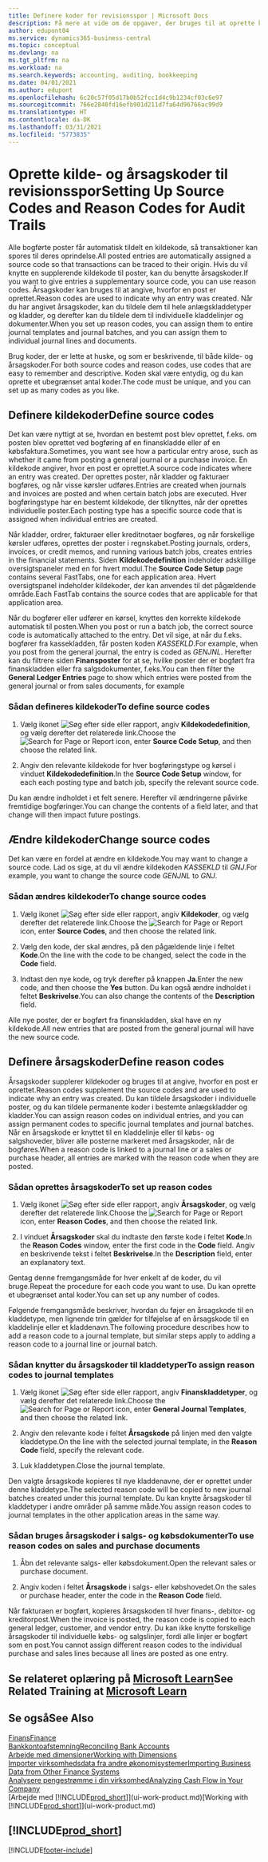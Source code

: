 ```yaml
---
title: Definere koder for revisionsspor | Microsoft Docs
description: Få mere at vide om de opgaver, der bruges til at oprette kilde- og årsagskoder, som du kan bruge til at spore revisionsspor.
author: edupont04
ms.service: dynamics365-business-central
ms.topic: conceptual
ms.devlang: na
ms.tgt_pltfrm: na
ms.workload: na
ms.search.keywords: accounting, auditing, bookkeeping
ms.date: 04/01/2021
ms.author: edupont
ms.openlocfilehash: 6c20c57f05d17b0b52fcc1d4c9b1234cf03c6e97
ms.sourcegitcommit: 766e2840fd16efb901d211d7fa64d96766ac99d9
ms.translationtype: HT
ms.contentlocale: da-DK
ms.lasthandoff: 03/31/2021
ms.locfileid: "5773835"
---
```

# <a name="setting-up-source-codes-and-reason-codes-for-audit-trails"></a><span data-ttu-id="9b779-103">Oprette kilde- og årsagskoder til revisionsspor</span><span class="sxs-lookup"><span data-stu-id="9b779-103">Setting Up Source Codes and Reason Codes for Audit Trails</span></span>

<span data-ttu-id="9b779-104">Alle bogførte poster får automatisk tildelt en kildekode, så transaktioner kan spores til deres oprindelse.</span><span class="sxs-lookup"><span data-stu-id="9b779-104">All posted entries are automatically assigned a source code so that transactions can be traced to their origin.</span></span> <span data-ttu-id="9b779-105">Hvis du vil knytte en supplerende kildekode til poster, kan du benytte årsagskoder.</span><span class="sxs-lookup"><span data-stu-id="9b779-105">If you want to give entries a supplementary source code, you can use reason codes.</span></span> <span data-ttu-id="9b779-106">Årsagskoder kan bruges til at angive, hvorfor en post er oprettet.</span><span class="sxs-lookup"><span data-stu-id="9b779-106">Reason codes are used to indicate why an entry was created.</span></span> <span data-ttu-id="9b779-107">Når du har angivet årsagskoder, kan du tildele dem til hele anlægskladdetyper og kladder, og derefter kan du tildele dem til individuelle kladdelinjer og dokumenter.</span><span class="sxs-lookup"><span data-stu-id="9b779-107">When you set up reason codes, you can assign them to entire journal templates and journal batches, and you can assign them to individual journal lines and documents.</span></span>  

<span data-ttu-id="9b779-108">Brug koder, der er lette at huske, og som er beskrivende, til både kilde- og årsagskoder.</span><span class="sxs-lookup"><span data-stu-id="9b779-108">For both source codes and reason codes, use codes that are easy to remember and descriptive.</span></span> <span data-ttu-id="9b779-109">Koden skal være entydig, og du kan oprette et ubegrænset antal koder.</span><span class="sxs-lookup"><span data-stu-id="9b779-109">The code must be unique, and you can set up as many codes as you like.</span></span>

## <a name="define-source-codes"></a><span data-ttu-id="9b779-110">Definere kildekoder</span><span class="sxs-lookup"><span data-stu-id="9b779-110">Define source codes</span></span>

<span data-ttu-id="9b779-111">Det kan være nyttigt at se, hvordan en bestemt post blev oprettet, f.eks. om posten blev oprettet ved bogføring af en finanskladde eller af en købsfaktura.</span><span class="sxs-lookup"><span data-stu-id="9b779-111">Sometimes, you want see how a particular entry arose, such as whether it came from posting a general journal or a purchase invoice.</span></span> <span data-ttu-id="9b779-112">En kildekode angiver, hvor en post er oprettet.</span><span class="sxs-lookup"><span data-stu-id="9b779-112">A source code indicates where an entry was created.</span></span> <span data-ttu-id="9b779-113">Der oprettes poster, når kladder og fakturaer bogføres, og når visse kørsler udføres.</span><span class="sxs-lookup"><span data-stu-id="9b779-113">Entries are created when journals and invoices are posted and when certain batch jobs are executed.</span></span> <span data-ttu-id="9b779-114">Hver bogføringstype har en bestemt kildekode, der tilknyttes, når der oprettes individuelle poster.</span><span class="sxs-lookup"><span data-stu-id="9b779-114">Each posting type has a specific source code that is assigned when individual entries are created.</span></span>  

<span data-ttu-id="9b779-115">Når kladder, ordrer, fakturaer eller kreditnotaer bogføres, og når forskellige kørsler udføres, oprettes der poster i regnskabet.</span><span class="sxs-lookup"><span data-stu-id="9b779-115">Posting journals, orders, invoices, or credit memos, and running various batch jobs, creates entries in the financial statements.</span></span> <span data-ttu-id="9b779-116">Siden **Kildekodedefinition** indeholder adskillige oversigtspaneler med en for hvert modul.</span><span class="sxs-lookup"><span data-stu-id="9b779-116">The **Source Code Setup** page contains several FastTabs, one for each application area.</span></span> <span data-ttu-id="9b779-117">Hvert oversigtspanel indeholder kildekoder, der kan anvendes til det pågældende område.</span><span class="sxs-lookup"><span data-stu-id="9b779-117">Each FastTab contains the source codes that are applicable for that application area.</span></span>

<span data-ttu-id="9b779-118">Når du bogfører eller udfører en kørsel, knyttes den korrekte kildekode automatisk til posten.</span><span class="sxs-lookup"><span data-stu-id="9b779-118">When you post or run a batch job, the correct source code is automatically attached to the entry.</span></span> <span data-ttu-id="9b779-119">Det vil sige, at når du f.eks. bogfører fra kassekladden, får posten koden *KASSEKLD*.</span><span class="sxs-lookup"><span data-stu-id="9b779-119">For example, when you post from the general journal, the entry is coded as *GENJNL*.</span></span> <span data-ttu-id="9b779-120">Herefter kan du filtrere siden **Finansposter** for at se, hvilke poster der er bogført fra finanskladden eller fra salgsdokumenter, f.eks.</span><span class="sxs-lookup"><span data-stu-id="9b779-120">You can then filter the **General Ledger Entries** page to show which entries were posted from the general journal or from sales documents, for example</span></span>

### <a name="to-define-source-codes"></a><span data-ttu-id="9b779-121">Sådan defineres kildekoder</span><span class="sxs-lookup"><span data-stu-id="9b779-121">To define source codes</span></span>

1. <span data-ttu-id="9b779-122">Vælg ikonet ![Søg efter side eller rapport](media/ui-search/search_small.png "Ikonet Søg efter side eller rapport"), angiv **Kildekodedefinition**, og vælg derefter det relaterede link.</span><span class="sxs-lookup"><span data-stu-id="9b779-122">Choose the ![Search for Page or Report](media/ui-search/search_small.png "Search for Page or Report icon") icon, enter **Source Code Setup**, and then choose the related link.</span></span>  

2. <span data-ttu-id="9b779-123">Angiv den relevante kildekode for hver bogføringstype og kørsel i vinduet **Kildekodedefinition**.</span><span class="sxs-lookup"><span data-stu-id="9b779-123">In the **Source Code Setup** window, for each each posting type and batch job, specify the relevant source code.</span></span>  

<span data-ttu-id="9b779-124">Du kan ændre indholdet i et felt senere. Herefter vil ændringerne påvirke fremtidige bogføringer.</span><span class="sxs-lookup"><span data-stu-id="9b779-124">You can change the contents of a field later, and that change will then impact future postings.</span></span>

## <a name="change-source-codes"></a><span data-ttu-id="9b779-125">Ændre kildekoder</span><span class="sxs-lookup"><span data-stu-id="9b779-125">Change source codes</span></span>

<span data-ttu-id="9b779-126">Det kan være en fordel at ændre en kildekode.</span><span class="sxs-lookup"><span data-stu-id="9b779-126">You may want to change a source code.</span></span> <span data-ttu-id="9b779-127">Lad os sige, at du vil ændre kildekoden *KASSEKLD* til *GNJ*.</span><span class="sxs-lookup"><span data-stu-id="9b779-127">For example, you want to change the source code *GENJNL* to *GNJ*.</span></span>

### <a name="to-change-source-codes"></a><span data-ttu-id="9b779-128">Sådan ændres kildekoder</span><span class="sxs-lookup"><span data-stu-id="9b779-128">To change source codes</span></span>

1. <span data-ttu-id="9b779-129">Vælg ikonet ![Søg efter side eller rapport](media/ui-search/search_small.png "Ikonet Søg efter side eller rapport"), angiv **Kildekoder**, og vælg derefter det relaterede link.</span><span class="sxs-lookup"><span data-stu-id="9b779-129">Choose the ![Search for Page or Report](media/ui-search/search_small.png "Search for Page or Report icon") icon, enter **Source Codes**, and then choose the related link.</span></span>

2. <span data-ttu-id="9b779-130">Vælg den kode, der skal ændres, på den pågældende linje i feltet **Kode**.</span><span class="sxs-lookup"><span data-stu-id="9b779-130">On the line with the code to be changed, select the code in the **Code** field.</span></span>

3. <span data-ttu-id="9b779-131">Indtast den nye kode, og tryk derefter på knappen **Ja**.</span><span class="sxs-lookup"><span data-stu-id="9b779-131">Enter the new code, and then choose the **Yes** button.</span></span> <span data-ttu-id="9b779-132">Du kan også ændre indholdet i feltet **Beskrivelse**.</span><span class="sxs-lookup"><span data-stu-id="9b779-132">You can also change the contents of the **Description** field.</span></span>

<span data-ttu-id="9b779-133">Alle nye poster, der er bogført fra finanskladden, skal have en ny kildekode.</span><span class="sxs-lookup"><span data-stu-id="9b779-133">All new entries that are posted from the general journal will have the new source code.</span></span>

## <a name="define-reason-codes"></a><span data-ttu-id="9b779-134">Definere årsagskoder</span><span class="sxs-lookup"><span data-stu-id="9b779-134">Define reason codes</span></span>

<span data-ttu-id="9b779-135">Årsagskoder supplerer kildekoder og bruges til at angive, hvorfor en post er oprettet.</span><span class="sxs-lookup"><span data-stu-id="9b779-135">Reason codes supplement the source codes and are used to indicate why an entry was created.</span></span> <span data-ttu-id="9b779-136">Du kan tildele årsagskoder i individuelle poster, og du kan tildele permanente koder i bestemte anlægskladder og kladder.</span><span class="sxs-lookup"><span data-stu-id="9b779-136">You can assign reason codes on individual entries, and you can assign permanent codes to specific journal templates and journal batches.</span></span> <span data-ttu-id="9b779-137">Når en årsagskode er knyttet til en kladdelinje eller til købs- og salgshoveder, bliver alle posterne markeret med årsagskoder, når de bogføres.</span><span class="sxs-lookup"><span data-stu-id="9b779-137">When a reason code is linked to a journal line or a sales or purchase header, all entries are marked with the reason code when they are posted.</span></span>  

### <a name="to-set-up-reason-codes"></a><span data-ttu-id="9b779-138">Sådan oprettes årsagskoder</span><span class="sxs-lookup"><span data-stu-id="9b779-138">To set up reason codes</span></span>

1. <span data-ttu-id="9b779-139">Vælg ikonet ![Søg efter side eller rapport](media/ui-search/search_small.png "Ikonet Søg efter side eller rapport"), angiv **Årsagskoder**, og vælg derefter det relaterede link.</span><span class="sxs-lookup"><span data-stu-id="9b779-139">Choose the ![Search for Page or Report](media/ui-search/search_small.png "Search for Page or Report icon")  icon, enter **Reason Codes**, and then choose the related link.</span></span>

2. <span data-ttu-id="9b779-140">I vinduet **Årsagskoder** skal du indtaste den første kode i feltet **Kode**.</span><span class="sxs-lookup"><span data-stu-id="9b779-140">In the **Reason Codes** window, enter the first code in the **Code** field.</span></span> <span data-ttu-id="9b779-141">Angiv en beskrivende tekst i feltet **Beskrivelse**.</span><span class="sxs-lookup"><span data-stu-id="9b779-141">In the **Description** field, enter an explanatory text.</span></span>

<span data-ttu-id="9b779-142">Gentag denne fremgangsmåde for hver enkelt af de koder, du vil bruge.</span><span class="sxs-lookup"><span data-stu-id="9b779-142">Repeat the procedure for each code you want to use.</span></span> <span data-ttu-id="9b779-143">Du kan oprette et ubegrænset antal koder.</span><span class="sxs-lookup"><span data-stu-id="9b779-143">You can set up any number of codes.</span></span>

<span data-ttu-id="9b779-144">Følgende fremgangsmåde beskriver, hvordan du føjer en årsagskode til en kladdetype, men lignende trin gælder for tilføjelse af en årsagskode til en kladdelinje eller et kladdenavn.</span><span class="sxs-lookup"><span data-stu-id="9b779-144">The following procedure describes how to add a reason code to a journal template, but similar steps apply to adding a reason code to a journal line or journal batch.</span></span>  

### <a name="to-assign-reason-codes-to-journal-templates"></a><span data-ttu-id="9b779-145">Sådan knytter du årsagskoder til kladdetyper</span><span class="sxs-lookup"><span data-stu-id="9b779-145">To assign reason codes to journal templates</span></span>

1. <span data-ttu-id="9b779-146">Vælg ikonet ![Søg efter side eller rapport](media/ui-search/search_small.png "Ikonet Søg efter side eller rapport"), angiv **Finanskladdetyper**, og vælg derefter det relaterede link.</span><span class="sxs-lookup"><span data-stu-id="9b779-146">Choose the ![Search for Page or Report](media/ui-search/search_small.png "Search for Page or Report icon")  icon, enter **General Journal Templates**, and then choose the related link.</span></span>

2. <span data-ttu-id="9b779-147">Angiv den relevante kode i feltet **Årsagskode** på linjen med den valgte kladdetype.</span><span class="sxs-lookup"><span data-stu-id="9b779-147">On the line with the selected journal template, in the **Reason Code** field, specify the relevant code.</span></span>

3. <span data-ttu-id="9b779-148">Luk kladdetypen.</span><span class="sxs-lookup"><span data-stu-id="9b779-148">Close the journal template.</span></span>

<span data-ttu-id="9b779-149">Den valgte årsagskode kopieres til nye kladdenavne, der er oprettet under denne kladdetype.</span><span class="sxs-lookup"><span data-stu-id="9b779-149">The selected reason code will be copied to new journal batches created under this journal template.</span></span> <span data-ttu-id="9b779-150">Du kan knytte årsagskoder til kladdetyper i andre områder på samme måde.</span><span class="sxs-lookup"><span data-stu-id="9b779-150">You assign reason codes to journal templates in the other application areas in the same way.</span></span>

### <a name="to-use-reason-codes-on-sales-and-purchase-documents"></a><span data-ttu-id="9b779-151">Sådan bruges årsagskoder i salgs- og købsdokumenter</span><span class="sxs-lookup"><span data-stu-id="9b779-151">To use reason codes on sales and purchase documents</span></span>

1. <span data-ttu-id="9b779-152">Åbn det relevante salgs- eller købsdokument.</span><span class="sxs-lookup"><span data-stu-id="9b779-152">Open the relevant sales or purchase document.</span></span>

2. <span data-ttu-id="9b779-153">Angiv koden i feltet **Årsagskode** i salgs- eller købshovedet.</span><span class="sxs-lookup"><span data-stu-id="9b779-153">On the sales or purchase header, enter the code in the **Reason Code** field.</span></span>

<span data-ttu-id="9b779-154">Når fakturaen er bogført, kopieres årsagskoden til hver finans-, debitor- og kreditorpost.</span><span class="sxs-lookup"><span data-stu-id="9b779-154">When the invoice is posted, the reason code is copied to each general ledger, customer, and vendor entry.</span></span> <span data-ttu-id="9b779-155">Du kan ikke knytte forskellige årsagskoder til individuelle købs- og salgslinjer, fordi alle linjer er bogført som en post.</span><span class="sxs-lookup"><span data-stu-id="9b779-155">You cannot assign different reason codes to the individual purchase and sales lines because all lines are posted as one entry.</span></span>

## <a name="see-related-training-at-microsoft-learn"></a><span data-ttu-id="9b779-156">Se relateret oplæring på [Microsoft Learn](/learn/paths/set-up-financial-management-dynamics-365-business-central/)</span><span class="sxs-lookup"><span data-stu-id="9b779-156">See Related Training at [Microsoft Learn](/learn/paths/set-up-financial-management-dynamics-365-business-central/)</span></span>

## <a name="see-also"></a><span data-ttu-id="9b779-157">Se også</span><span class="sxs-lookup"><span data-stu-id="9b779-157">See Also</span></span>

[<span data-ttu-id="9b779-158">Finans</span><span class="sxs-lookup"><span data-stu-id="9b779-158">Finance</span></span>](finance.md)  
[<span data-ttu-id="9b779-159">Bankkontoafstemning</span><span class="sxs-lookup"><span data-stu-id="9b779-159">Reconciling Bank Accounts</span></span>](bank-manage-bank-accounts.md)  
[<span data-ttu-id="9b779-160">Arbejde med dimensioner</span><span class="sxs-lookup"><span data-stu-id="9b779-160">Working with Dimensions</span></span>](finance-dimensions.md)  
[<span data-ttu-id="9b779-161">Importer virksomhedsdata fra andre økonomisystemer</span><span class="sxs-lookup"><span data-stu-id="9b779-161">Importing Business Data from Other Finance Systems</span></span>](across-import-data-configuration-packages.md)  
[<span data-ttu-id="9b779-162">Analysere pengestrømme i din virksomhed</span><span class="sxs-lookup"><span data-stu-id="9b779-162">Analyzing Cash Flow in Your Company</span></span>](finance-analyze-cash-flow.md)  
<span data-ttu-id="9b779-163">[Arbejde med [!INCLUDE[prod_short](includes/prod_short.md)]](ui-work-product.md)</span><span class="sxs-lookup"><span data-stu-id="9b779-163">[Working with [!INCLUDE[prod_short](includes/prod_short.md)]](ui-work-product.md)</span></span>  

## [!INCLUDE[prod_short](includes/free_trial_md.md)]  


[!INCLUDE[footer-include](includes/footer-banner.md)]